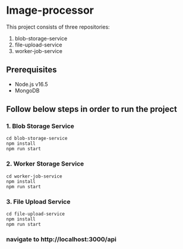 # Image-processor


This project consists of three repositories:

1. blob-storage-service
2. file-upload-service
3. worker-job-service

## Prerequisites

- Node.js v16.5
- MongoDB

## Follow below steps in order to run the project

### 1. Blob Storage Service

```
cd blob-storage-service
npm install
npm run start
```

### 2. Worker Storage Service
```
cd worker-job-service
npm install
npm run start
```

### 3. File Upload Service
```
cd file-upload-service
npm install
npm run start
```


### navigate to http://localhost:3000/api



